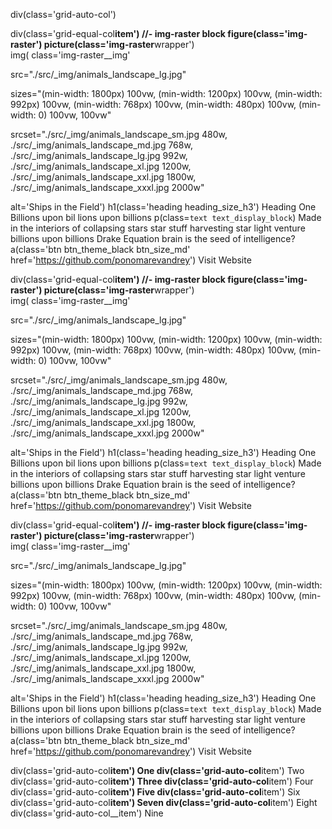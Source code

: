 div(class='grid-auto-col')

div(class='grid-equal-col**item')
//- img-raster block
figure(class='img-raster')
picture(class='img-raster**wrapper')  
 img(
class='img-raster\_\_img'

src="./src/\_img/animals_landscape_lg.jpg"

sizes="(min-width: 1800px) 100vw, (min-width: 1200px) 100vw, (min-width: 992px) 100vw, (min-width: 768px) 100vw, (min-width: 480px) 100vw, (min-width: 0) 100vw, 100vw"

srcset="./src/\_img/animals_landscape_sm.jpg 480w, ./src/\_img/animals_landscape_md.jpg 768w, ./src/\_img/animals_landscape_lg.jpg 992w, ./src/\_img/animals_landscape_xl.jpg 1200w, ./src/\_img/animals_landscape_xxl.jpg 1800w, ./src/\_img/animals_landscape_xxxl.jpg 2000w"

alt='Ships in the Field')
h1(class='heading heading_size_h3') Heading One Billions upon bil lions upon billions
p(class=`text text_display_block`) Made in the interiors of collapsing stars star stuff harvesting star light venture billions upon billions Drake Equation brain is the seed of intelligence?
a(class='btn btn_theme_black btn_size_md' href='https://github.com/ponomarevandrey') Visit Website

div(class='grid-equal-col**item')
//- img-raster block
figure(class='img-raster')
picture(class='img-raster**wrapper')  
 img(
class='img-raster\_\_img'

src="./src/\_img/animals_landscape_lg.jpg"

sizes="(min-width: 1800px) 100vw, (min-width: 1200px) 100vw, (min-width: 992px) 100vw, (min-width: 768px) 100vw, (min-width: 480px) 100vw, (min-width: 0) 100vw, 100vw"

srcset="./src/\_img/animals_landscape_sm.jpg 480w, ./src/\_img/animals_landscape_md.jpg 768w, ./src/\_img/animals_landscape_lg.jpg 992w, ./src/\_img/animals_landscape_xl.jpg 1200w, ./src/\_img/animals_landscape_xxl.jpg 1800w, ./src/\_img/animals_landscape_xxxl.jpg 2000w"

alt='Ships in the Field')
h1(class='heading heading_size_h3') Heading One Billions upon bil lions upon billions
p(class=`text text_display_block`) Made in the interiors of collapsing stars star stuff harvesting star light venture billions upon billions Drake Equation brain is the seed of intelligence?
a(class='btn btn_theme_black btn_size_md' href='https://github.com/ponomarevandrey') Visit Website

div(class='grid-equal-col**item')
//- img-raster block
figure(class='img-raster')
picture(class='img-raster**wrapper')  
 img(
class='img-raster\_\_img'

src="./src/\_img/animals_landscape_lg.jpg"

sizes="(min-width: 1800px) 100vw, (min-width: 1200px) 100vw, (min-width: 992px) 100vw, (min-width: 768px) 100vw, (min-width: 480px) 100vw, (min-width: 0) 100vw, 100vw"

srcset="./src/\_img/animals_landscape_sm.jpg 480w, ./src/\_img/animals_landscape_md.jpg 768w, ./src/\_img/animals_landscape_lg.jpg 992w, ./src/\_img/animals_landscape_xl.jpg 1200w, ./src/\_img/animals_landscape_xxl.jpg 1800w, ./src/\_img/animals_landscape_xxxl.jpg 2000w"

alt='Ships in the Field')
h1(class='heading heading_size_h3') Heading One Billions upon bil lions upon billions
p(class=`text text_display_block`) Made in the interiors of collapsing stars star stuff harvesting star light venture billions upon billions Drake Equation brain is the seed of intelligence?
a(class='btn btn_theme_black btn_size_md' href='https://github.com/ponomarevandrey') Visit Website

div(class='grid-auto-col**item') One
div(class='grid-auto-col**item') Two
div(class='grid-auto-col**item') Three
div(class='grid-auto-col**item') Four
div(class='grid-auto-col**item') Five
div(class='grid-auto-col**item') Six
div(class='grid-auto-col**item') Seven
div(class='grid-auto-col**item') Eight
div(class='grid-auto-col\_\_item') Nine
